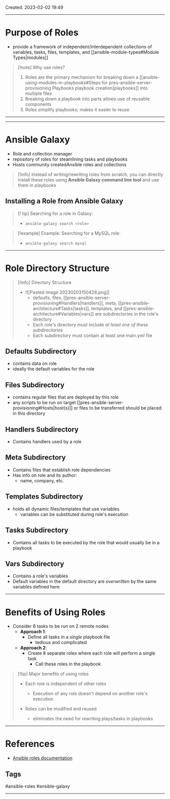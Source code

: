 Created: 2023-02-02 19:49

---
# Purpose of Roles
- provide a framework of independent/interdependent collections of variables, tasks, files, templates, and [[ansible-module-types#Module Types|modules]]
> [!note]  Why use roles?
> 1. Roles are the primary mechanism for breaking down a [[ansible-using-modules-in-playbooks#Steps for pres-ansible-server-provisioning Playbooks playbook creation|playbooks]] into multiple files
> 2. Breaking down a playbook into parts allows use of reusable components
> 3. Roles simplify playbooks; makes it easier to reuse
---

---
# Ansible Galaxy
- Role and collection manager 
- repository of roles for steamlining tasks and playbooks
- Hosts community createdAnsible roles and collections
>[!info] 
>Instead of writing/rewriting roles from scratch, you can directly install these roles using **Ansible Galaxy command line tool** and use them in playbooks

## Installing a Role from Ansible Galaxy
> [! tip] Searching for a role in Galaxy:
> - `ansible-galaxy search <role>`

> [!example] Example: Searching for a MySQL role:
> - `ansible-galaxy search mysql` 

___
# Role Directory Structure

>[!info] Directory Structure
>- ![[Pasted image 20230203150428.png]]
>	- defaults, files, [[pres-ansible-server-provisioning#Handlers|handlers]], meta, [[pres-ansible-architecture#Tasks|tasks]], templates, and [[pres-ansible-architecture#Variables|vars]] are subdirectories in the role's directory
>	- Each role's directory must include _at least one of these subdirectories_
>	- Each subdirectory must contain at least one main.yml file

## Defaults Subdirectory
- contains data on role
- ideally the default variables for the role

## Files Subdirectory
- contains regular files that are deployed by this role
- any scripts to be run on target [[pres-ansible-server-provisioning#Hosts|host(s)]] or files to be transferred should be placed in this directory

## Handlers Subdirectory
- Contains handlers used by a role

## Meta Subdirectory
- Contains files that establish role dependencies
- Has info on role and its author:
	- name, company, etc.

## Templates Subdirectory
- holds all dynamic files/templates that use variables
	- variables can be substituted during role's execution

## Tasks Subdirectory
- Contains all tasks to be executed by the role that would usually be in a playbook

## Vars Subdirectory
- Contains a role's variables
- Default variables in the default directory are _overwritten_ by the same variables defined here 
- ---
# Benefits of Using Roles

- Consider 8 tasks to be run on 2 remote nodes
	- **Approach 1**: 
		- Define all tasks in a _single_ playbook file
			- tedious and complicated
	- **Approach 2**:
		- Create 8 separate roles where each role will perform a single task
			- Call these roles in the playbook 

> [!tip] Major benefits of using roles
> - Each role is independent of other roles
> 	- Execution of any role doesn't depend on another role's execution
> 	
> - Roles can be modified and reused
> 	- eliminates the need for rewriting plays/tasks in playbooks

---
# References
- [Ansible roles documentation](https://docs.ansible.com/ansible/latest/playbook_guide/playbooks_reuse_roles.html#role-directory-structure)

## Tags
#ansible-roles
#ansible-galaxy

---